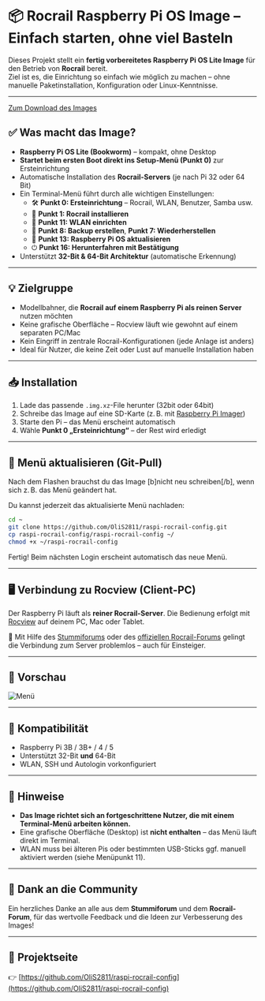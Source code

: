 # 📦 Rocrail Raspberry Pi OS Image – Einfach starten, ohne viel Basteln

Dieses Projekt stellt ein **fertig vorbereitetes Raspberry Pi OS Lite Image** für den Betrieb von **Rocrail** bereit.  
Ziel ist es, die Einrichtung so einfach wie möglich zu machen – ohne manuelle Paketinstallation, Konfiguration oder Linux-Kenntnisse.

---
[Zum Download des Images](image/README.md)


## ✅ Was macht das Image?

- **Raspberry Pi OS Lite (Bookworm)** – kompakt, ohne Desktop
- **Startet beim ersten Boot direkt ins Setup-Menü (Punkt 0)** zur Ersteinrichtung
- Automatische Installation des **Rocrail-Servers** (je nach Pi 32 oder 64 Bit)
- Ein Terminal-Menü führt durch alle wichtigen Einstellungen:
  - 🛠️ **Punkt 0: Ersteinrichtung** – Rocrail, WLAN, Benutzer, Samba usw.
  - 🚂 **Punkt 1: Rocrail installieren**
  - 📡 **Punkt 11: WLAN einrichten**
  - 💾 **Punkt 8: Backup erstellen**, **Punkt 7: Wiederherstellen**
  - 🔧 **Punkt 13: Raspberry Pi OS aktualisieren**
  - ⏻ **Punkt 16: Herunterfahren mit Bestätigung**
- Unterstützt **32-Bit & 64-Bit Architektur** (automatische Erkennung)

---

## 💡 Zielgruppe

- Modellbahner, die **Rocrail auf einem Raspberry Pi als reinen Server** nutzen möchten
- Keine grafische Oberfläche – Rocview läuft wie gewohnt auf einem separaten PC/Mac
- Kein Eingriff in zentrale Rocrail-Konfigurationen (jede Anlage ist anders)
- Ideal für Nutzer, die keine Zeit oder Lust auf manuelle Installation haben

---

## 📥 Installation

1. Lade das passende `.img.xz`-File herunter (32bit oder 64bit)
2. Schreibe das Image auf eine SD-Karte (z. B. mit [Raspberry Pi Imager](https://www.raspberrypi.com/software/))
3. Starte den Pi – das Menü erscheint automatisch
4. Wähle **Punkt 0 „Ersteinrichtung“** – der Rest wird erledigt

---

## 🔄 Menü aktualisieren (Git-Pull)

Nach dem Flashen brauchst du das Image [b]nicht neu schreiben[/b], wenn sich z. B. das Menü geändert hat.

Du kannst jederzeit das aktualisierte Menü nachladen:

```bash
cd ~
git clone https://github.com/OliS2811/raspi-rocrail-config.git
cp raspi-rocrail-config/raspi-rocrail-config ~/
chmod +x ~/raspi-rocrail-config
```

Fertig! Beim nächsten Login erscheint automatisch das neue Menü.

---

## 🖥️ Verbindung zu Rocview (Client-PC)

Der Raspberry Pi läuft als **reiner Rocrail-Server**. Die Bedienung erfolgt mit [Rocview](https://wiki.rocrail.net/doku.php?id=rocview-de) auf deinem PC, Mac oder Tablet.

💬 Mit Hilfe des [Stummiforums](https://www.stummiforum.de/) oder des [offiziellen Rocrail-Forums](https://forum.rocrail.net/) gelingt die Verbindung zum Server problemlos – auch für Einsteiger.

---

## 📸 Vorschau

![Menü](screenshots/menu.png)

---

## 🧩 Kompatibilität

- Raspberry Pi 3B / 3B+ / 4 / 5
- Unterstützt 32-Bit **und** 64-Bit
- WLAN, SSH und Autologin vorkonfiguriert

---

## 📌 Hinweise

- **Das Image richtet sich an fortgeschrittene Nutzer, die mit einem Terminal-Menü arbeiten können.**
- Eine grafische Oberfläche (Desktop) ist **nicht enthalten** – das Menü läuft direkt im Terminal.
- WLAN muss bei älteren Pis oder bestimmten USB-Sticks ggf. manuell aktiviert werden (siehe Menüpunkt 11).

---

## 🙌 Dank an die Community

Ein herzliches Danke an alle aus dem **Stummiforum** und dem **Rocrail-Forum**, für das wertvolle Feedback und die Ideen zur Verbesserung des Images!

---

## 🔗 Projektseite

👉 [https://github.com/OliS2811/raspi-rocrail-config](https://github.com/OliS2811/raspi-rocrail-config)
